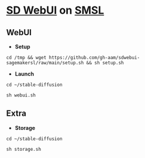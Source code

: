 # [SD WebUI](https://github.com/AUTOMATIC1111/stable-diffusion-webui) on [SMSL](https://studiolab.sagemaker.aws)

## WebUI
* **Setup**
```
cd /tmp && wget https://github.com/gh-aam/sdwebui-sagemakersl/raw/main/setup.sh && sh setup.sh
```

* **Launch**
```
cd ~/stable-diffusion
```
```
sh webui.sh
```

## Extra
* **Storage**
```
cd ~/stable-diffusion
```
```
sh storage.sh
```
